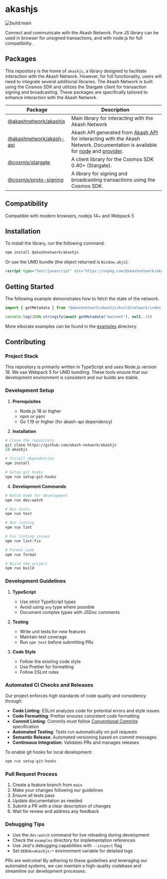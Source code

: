 # akashjs

![build:main](https://github.com/ovrclk/akashjs/actions/workflows/release.yml/badge.svg?branch=main)

Connect and communicate with the Akash Network. Pure JS library can be used in browser for unsigned transactions, and with node.js for full compatibility.

## Packages

This repository is the home of `akashjs`, a library designed to facilitate interaction with the Akash Network. However, for full functionality, users will need to integrate several additional libraries. The Akash Network is built using the Cosmos SDK and utilizes the Stargate client for transaction signing and broadcasting. These packages are specifically tailored to enhance interaction with the Akash Network.

| Package | Description |
| ------- | ----------- |
| [@akashnetwork/akashjs](src) | Main library for interacting with the Akash Network |
| [@akashnetwork/akash-api](https://github.com/akash-network/akash-api/tree/main/ts) | Akash API generated from [Akash API](https://github.com/akash-network/akash-api) for interacting with the Akash Network. Documentation is available for [node](https://github.com/akash-network/akash-api/blob/main/docs/proto/node.md) and [provider](https://github.com/akash-network/akash-api/blob/main/docs/proto/provider.md). |
| [@cosmjs/stargate](https://github.com/cosmos/cosmjs/tree/main/packages/stargate) | A client library for the Cosmos SDK 0.40+ (Stargate). |
| [@cosmjs/proto-signing](https://github.com/cosmos/cosmjs/tree/main/packages/proto-signing) | A library for signing and broadcasting transactions using the Cosmos SDK. |

## Compatibility

Compatible with modern browsers, nodejs 14+ and Webpack 5

## Installation

To install the library, run the following command:

```sh
npm install @akashnetwork/akashjs
```

Or use the UMD bundle (the object returned is `Window.akjs`):

```html
<script type="text/javascript" src="https://unpkg.com/@akashnetwork/akashjs@0.10.0/umd/akashjs.js" ></script>
```

## Getting Started

The following example demonstrates how to fetch the state of the network.

```js
import { getMetadata } from "@akashnetwork/akashjs/build/network/index.js";

console.log(JSON.stringify(await getMetadata("mainnet"), null, 2))
```

More elborate examples can be found in the [examples](examples) directory.

## Contributing

### Project Stack

This repository is primarily written in TypeScript and uses Node.js version 18. We use Webpack 5 for UMD bundling. These tools ensure that our development environment is consistent and our builds are stable.

### Development Setup

1. **Prerequisites**
   - Node.js 18 or higher
   - npm or yarn
   - Go 1.19 or higher (for akash-api dependency)

2. **Installation**
```bash
# Clone the repository
git clone https://github.com/akash-network/akashjs
cd akashjs

# Install dependencies
npm install

# Setup git hooks
npm run setup-git-hooks
```

4. **Development Commands**
```bash
# Watch mode for development
npm run dev:watch

# Run tests
npm run test

# Run linting
npm run lint

# Fix linting issues
npm run lint:fix

# Format code
npm run format

# Build the project
npm run build
```

### Development Guidelines

1. **TypeScript**
   - Use strict TypeScript types
   - Avoid using `any` type where possible
   - Document complex types with JSDoc comments

2. **Testing**
   - Write unit tests for new features
   - Maintain test coverage
   - Run `npm test` before submitting PRs

3. **Code Style**
   - Follow the existing code style
   - Use Prettier for formatting
   - Follow ESLint rules

### Automated CI Checks and Releases

Our project enforces high standards of code quality and consistency through:

- **Code Linting**: ESLint analyzes code for potential errors and style issues
- **Code Formatting**: Prettier ensures consistent code formatting
- **Commit Linting**: Commits must follow [Conventional Commits](https://www.conventionalcommits.org/en/v1.0.0/) specification
- **Automated Testing**: Tests run automatically on pull requests
- **Semantic Release**: Automated versioning based on commit messages
- **Continuous Integration**: Validates PRs and manages releases

To enable git hooks for local development:

```bash
npm run setup-git-hooks
```

### Pull Request Process

1. Create a feature branch from `main`
2. Make your changes following our guidelines
3. Ensure all tests pass
4. Update documentation as needed
5. Submit a PR with a clear description of changes
6. Wait for review and address any feedback

### Debugging Tips

- Use the `dev:watch` command for live reloading during development
- Check the `examples` directory for implementation references
- Use Jest's debugging capabilities with `--inspect` flag
- Set `DEBUG=akashjs:*` environment variable for detailed logs

PRs are welcome! By adhering to these guidelines and leveraging our automated systems, we can maintain a high-quality codebase and streamline our development processes.

